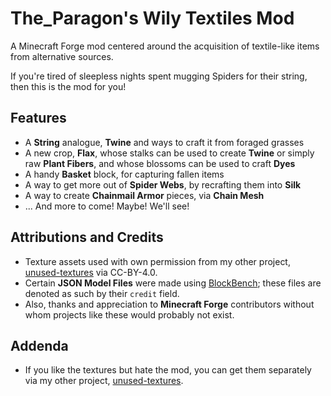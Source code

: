 # The_Paragon's Wily Textiles Mod
A Minecraft Forge mod centered around the acquisition of textile-like items from alternative sources.

If you're tired of sleepless nights spent mugging Spiders for their string, then this is the mod for you!

## Features
* A **String** analogue, **Twine** and ways to craft it from foraged grasses
* A new crop, **Flax**, whose stalks can be used to create **Twine** or simply raw **Plant Fibers**, and whose blossoms can be used to craft **Dyes**
* A handy **Basket** block, for capturing fallen items
* A way to get more out of **Spider Webs**, by recrafting them into **Silk**
* A way to create **Chainmail Armor** pieces, via **Chain Mesh**
* ... And more to come! Maybe! We'll see!

## Attributions and Credits
* Texture assets used with own permission from my other project, [unused-textures](https://github.com/malcolmriley/unused-textures) via CC-BY-4.0.
* Certain **JSON Model Files** were made using [BlockBench](https://blockbench.net); these files are denoted as such by their `credit` field.
* Also, thanks and appreciation to **Minecraft Forge** contributors without whom projects like these would probably not exist.

## Addenda
* If you like the textures but hate the mod, you can get them separately via my other project, [unused-textures](https://github.com/malcolmriley/unused-textures).

